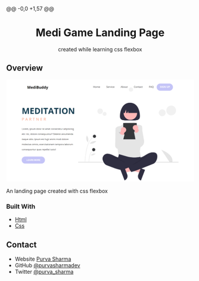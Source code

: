 @@ -0,0 +1,57 @@

<h1 align="center">Medi Game Landing Page</h1>

<div align="center">
created while learning css flexbox
</div>

## Overview

![screenshot](/images/ss.png)

An landing page created with css flexbox

### Built With


- [Html](https://html.org/)
- [Css](https://css.org/)


## Contact

- Website [Purva Sharma](https://purvasharma.netlify.app)
- GitHub [@purvasharmadev](https://github.com/purvasharmadev)
- Twitter [@purva_sharma](https://twitter.com/purva_sharma__)